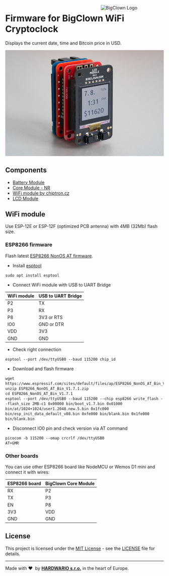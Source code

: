<a href="https://www.bigclown.com/"><img src="https://bigclown.sirv.com/logo.png" width="200" alt="BigClown Logo" align="right"></a>

# Firmware for BigClown WiFi Cryptoclock

Displays the current date, time and Bitcoin price in USD.

![Photo of WiFi Cryptoclock](doc/wifi-cryptoclock.jpg)

## Components

* [Battery Module](https://shop.bigclown.com/battery-module/)
* [Core Module - NR](https://shop.bigclown.com/core-module-nr/)
* [WiFi module by chiptron.cz](https://chiptron.cz/articles.php?article_id=182)
* [LCD Module](https://shop.bigclown.com/lcd-module-bg/)

## WiFi module

Use ESP-12E or ESP-12F (optimized PCB antenna) with 4MB (32Mb) flash size.

### ESP8266 firmware

Flash latest [ESP8266 NonOS AT firmware](https://www.espressif.com/en/support/download/at).

* Install [esptool](https://github.com/espressif/esptool)
```
sudo apt install esptool
```
* Connect WiFi module with USB to UART Bridge

| WiFi module | USB to UART Bridge |
| --- | --- |
| P2 | TX |
| P3 | RX |
| P8 | 3V3 or RTS |
| IO0 | GND or DTR |
| VDD | 3V3 |
| GND | GND |
* Check right connection
```
esptool --port /dev/ttyUSB0 --baud 115200 chip_id
```
* Download and flash firmware
```
wget https://www.espressif.com/sites/default/files/ap/ESP8266_NonOS_AT_Bin_V1.7.1.zip
unzip ESP8266_NonOS_AT_Bin_V1.7.1.zip
cd ESP8266_NonOS_AT_Bin_V1.7.1
esptool --port /dev/ttyUSB0 --baud 115200 --chip esp8266 write_flash --flash_size 2MB-c1 0x00000 bin/boot_v1.7.bin 0x01000 bin/at/1024+1024/user1.2048.new.5.bin 0x1fc000 bin/esp_init_data_default_v08.bin 0xfe000 bin/blank.bin 0x1fe000 bin/blank.bin
```
* Disconnect IO0 pin and check version via AT command
```
picocom -b 115200 --omap crcrlf /dev/ttyUSB0
AT+GMR
```

### Other boards

You can use other ESP8266 board like NodeMCU or Wemos D1 mini and connect it with wires:

| ESP8266 board | BigClown Core Module |
| --- | --- |
| RX | P2 |
| TX | P3 |
| EN | P8 |
| 3V3 | VDD |
| GND | GND |

## License

This project is licensed under the [MIT License](https://opensource.org/licenses/MIT/) - see the [LICENSE](LICENSE) file for details.

---

Made with &#x2764;&nbsp; by [**HARDWARIO s.r.o.**](https://www.hardwario.com/) in the heart of Europe.
